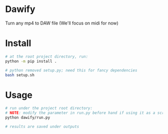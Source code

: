 # Dawify
Turn any mp4 to DAW file (We'll focus on midi for now)

# Install
```bash
# at the root project directory, run:
python -m pip install .

# python removed setup.py; need this for fancy dependencies
bash setup.sh
```

# Usage
```bash
# run under the project root directory:
# NOTE: modify the parameter in run.py before hand if using it as a script
python dawify/run.py

# results are saved under outputs
```